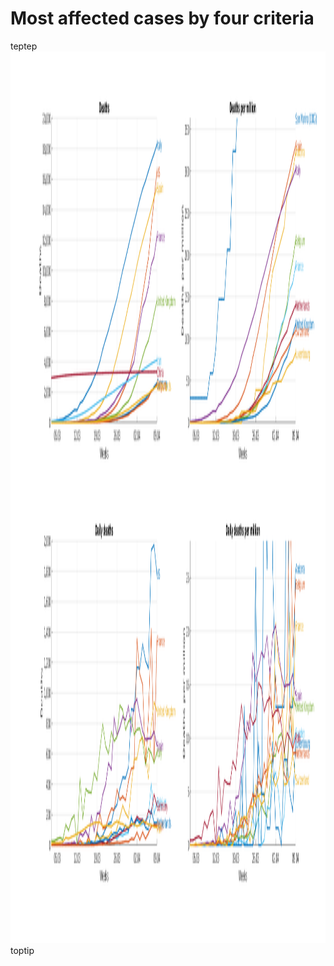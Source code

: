 # Most affected cases by four criteria
teptep<br>
<img src="highest.png" alt="Most affected countries" height="1427"><br>
toptip

